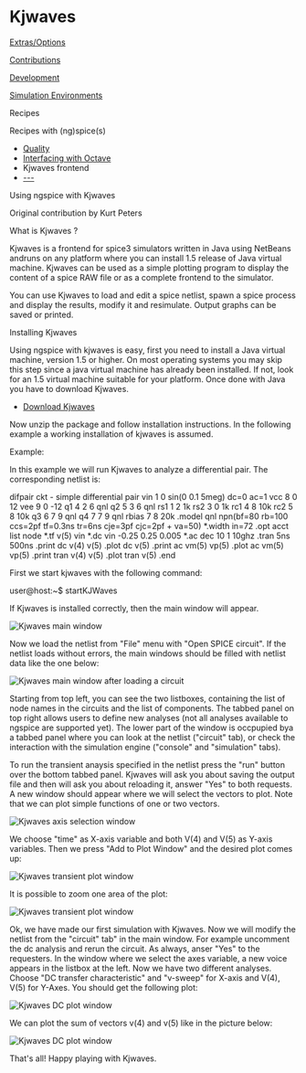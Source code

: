 # Kjwaves

[Extras/Options](./extras.html)

[Contributions](./contrib.html)

[Development](./devel.html)

[Simulation Environments](./resources.html)

Recipes

Recipes with (ng)spice(s)

- [Quality](./quality.html)
- [Interfacing with Octave](./octavespice.html)
- Kjwaves frontend
- [---](#)

Using ngspice with Kjwaves

Original contribution by Kurt Peters

What is Kjwaves ?

Kjwaves is a frontend for spice3 simulators written in Java using NetBeans andruns on any platform where you can install 1.5 release of Java virtual machine. Kjwaves can be used as a simple plotting program to display the content of a spice RAW file or as a complete frontend to the simulator.

You can use Kjwaves to load and edit a spice netlist, spawn a spice process and display the results, modify it and resimulate. Output graphs can be saved or printed.

Installing Kjwaves

Using ngspice with kjwaves is easy, first you need to install a Java virtual machine, version 1.5 or higher. On most operating systems you may skip this step since a java virtual machine has already been installed. If not, look for an 1.5 virtual machine suitable for your platform. Once done with Java you have to download Kjwaves.

- [Download Kjwaves](https://sourceforge.net/projects/kjwaves/)

Now unzip the package and follow installation instructions. In the following example a working installation of kjwaves is assumed.

Example:

In this example we will run Kjwaves to analyze a differential pair. The corresponding netlist is:

difpair ckt - simple differential pair vin 1 0 sin(0 0.1 5meg) dc=0 ac=1 vcc 8 0 12 vee 9 0 -12 q1 4 2 6 qnl q2 5 3 6 qnl rs1 1 2 1k rs2 3 0 1k rc1 4 8 10k rc2 5 8 10k q3 6 7 9 qnl q4 7 7 9 qnl rbias 7 8 20k .model qnl npn(bf=80 rb=100 ccs=2pf tf=0.3ns tr=6ns cje=3pf cjc=2pf + va=50) \*.width in=72 .opt acct list node \*.tf v(5) vin \*.dc vin -0.25 0.25 0.005 \*.ac dec 10 1 10ghz .tran 5ns 500ns .print dc v(4) v(5) .plot dc v(5) .print ac vm(5) vp(5) .plot ac vm(5) vp(5) .print tran v(4) v(5) .plot tran v(5) .end

First we start kjwaves with the following command:

user@host:~$ startKJWaves

If Kjwaves is installed correctly, then the main window will appear.

![Kjwaves main window](../images/kjmain.jpg)

Now we load the netlist from "File" menu with "Open SPICE circuit". If the netlist loads without errors, the main windows should be filled with netlist data like the one below:

![Kjwaves main window after loading a circuit](../images/kjcirc.jpg)

Starting from top left, you can see the two listboxes, containing the list of node names in the circuits and the list of components. The tabbed panel on top right allows users to define new analyses (not all analyses available to ngspice are supported yet). The lower part of the window is occpupied bya a tabbed panel where you can look at the netlist ("circuit" tab), or check the interaction with the simulation engine ("console" and "simulation" tabs).

To run the transient anaysis specified in the netlist press the "run" button over the bottom tabbed panel. Kjwaves will ask you about saving the output file and then will ask you about reloading it, answer "Yes" to both requests. A new window should appear where we will select the vectors to plot. Note that we can plot simple functions of one or two vectors.

![Kjwaves axis selection window](../images/kjselplot.jpg)

We choose "time" as X-axis variable and both V(4) and V(5) as Y-axis variables. Then we press "Add to Plot Window" and the desired plot comes up:

![Kjwaves transient plot window](../images/kjtranplot.jpg)

It is possible to zoom one area of the plot:

![Kjwaves transient plot window](../images/kjtranplotZ.jpg)

Ok, we have made our first simulation with Kjwaves. Now we will modify the netlist from the "circuit" tab" in the main window. For example uncomment the dc analysis and rerun the circuit. As always, anser "Yes" to the requesters. In the window where we select the axes variable, a new voice appears in the listbox at the left. Now we have two different analyses. Choose "DC transfer characteristic" and "v-sweep" for X-axis and V(4), V(5) for Y-Axes. You should get the following plot:

![Kjwaves DC plot window](../images/kjdcplot.jpg)

We can plot the sum of vectors v(4) and v(5) like in the picture below:

![Kjwaves DC plot window](../images/kjdcplot2.jpg)

That's all! Happy playing with Kjwaves.
